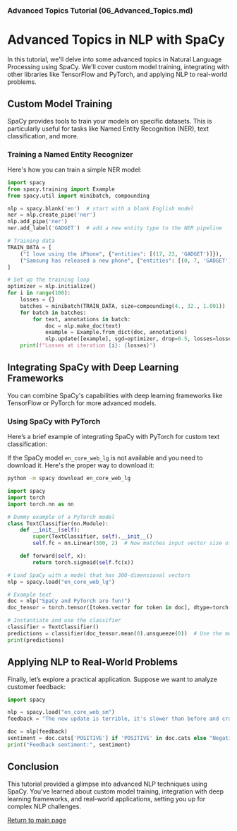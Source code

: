 ### Advanced Topics Tutorial (06_Advanced_Topics.md)

# Advanced Topics in NLP with SpaCy

In this tutorial, we'll delve into some advanced topics in Natural Language Processing using SpaCy. We'll cover custom model training, integrating with other libraries like TensorFlow and PyTorch, and applying NLP to real-world problems.

## Custom Model Training

SpaCy provides tools to train your models on specific datasets. This is particularly useful for tasks like Named Entity Recognition (NER), text classification, and more.

### Training a Named Entity Recognizer

Here's how you can train a simple NER model:

```python
import spacy
from spacy.training import Example
from spacy.util import minibatch, compounding

nlp = spacy.blank('en')  # start with a blank English model
ner = nlp.create_pipe('ner')
nlp.add_pipe('ner')
ner.add_label('GADGET')  # add a new entity type to the NER pipeline

# Training data
TRAIN_DATA = [
    ("I love using the iPhone", {"entities": [(17, 23, 'GADGET')]}),
    ("Samsung has released a new phone", {"entities": [(0, 7, 'GADGET')]}),
]

# Set up the training loop
optimizer = nlp.initialize()
for i in range(100):
    losses = {}
    batches = minibatch(TRAIN_DATA, size=compounding(4., 32., 1.001))
    for batch in batches:
        for text, annotations in batch:
            doc = nlp.make_doc(text)
            example = Example.from_dict(doc, annotations)
            nlp.update([example], sgd=optimizer, drop=0.5, losses=losses)
    print(f"Losses at iteration {i}: {losses}")

```

## Integrating SpaCy with Deep Learning Frameworks

You can combine SpaCy's capabilities with deep learning frameworks like TensorFlow or PyTorch for more advanced models.

### Using SpaCy with PyTorch

Here’s a brief example of integrating SpaCy with PyTorch for custom text classification:

If the SpaCy model `en_core_web_lg` is not available and you need to download it. Here's the proper way to download it:
```bash
python -m spacy download en_core_web_lg
```

```python
import spacy
import torch
import torch.nn as nn

# Dummy example of a PyTorch model
class TextClassifier(nn.Module):
    def __init__(self):
        super(TextClassifier, self).__init__()
        self.fc = nn.Linear(300, 2)  # Now matches input vector size of 300

    def forward(self, x):
        return torch.sigmoid(self.fc(x))

# Load SpaCy with a model that has 300-dimensional vectors
nlp = spacy.load("en_core_web_lg")

# Example text
doc = nlp("SpaCy and PyTorch are fun!")
doc_tensor = torch.tensor([token.vector for token in doc], dtype=torch.float32)

# Instantiate and use the classifier
classifier = TextClassifier()
predictions = classifier(doc_tensor.mean(0).unsqueeze(0))  # Use the mean of the vectors
print(predictions)
```

## Applying NLP to Real-World Problems

Finally, let’s explore a practical application. Suppose we want to analyze customer feedback:

```python
import spacy

nlp = spacy.load("en_core_web_sm")
feedback = "The new update is terrible, it's slower than before and crashes frequently."

doc = nlp(feedback)
sentiment = doc.cats['POSITIVE'] if 'POSITIVE' in doc.cats else "Negative"
print("Feedback sentiment:", sentiment)
```

## Conclusion

This tutorial provided a glimpse into advanced NLP techniques using SpaCy. You've learned about custom model training, integration with deep learning frameworks, and real-world applications, setting you up for complex NLP challenges.

[Return to main page](../README.md)
